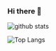 ### Hi there 👋

![github stats](https://github-readme-stats.vercel.app/api?username=versa-syahptr&show_icons=true&theme=tokyonight)


![Top Langs](https://github-readme-stats.vercel.app/api/top-langs/?username=versa-syahptr)

<!--
**versa-syahptr/versa-syahptr** is a ✨ _special_ ✨ repository because its `README.md` (this file) appears on your GitHub profile.

Here are some ideas to get you started:

- 🔭 I’m currently working on ...
- 🌱 I’m currently learning ...
- 👯 I’m looking to collaborate on ...
- 🤔 I’m looking for help with ...
- 💬 Ask me about ...
- 📫 How to reach me: ...
- 😄 Pronouns: ...
- ⚡ Fun fact: ...
-->
